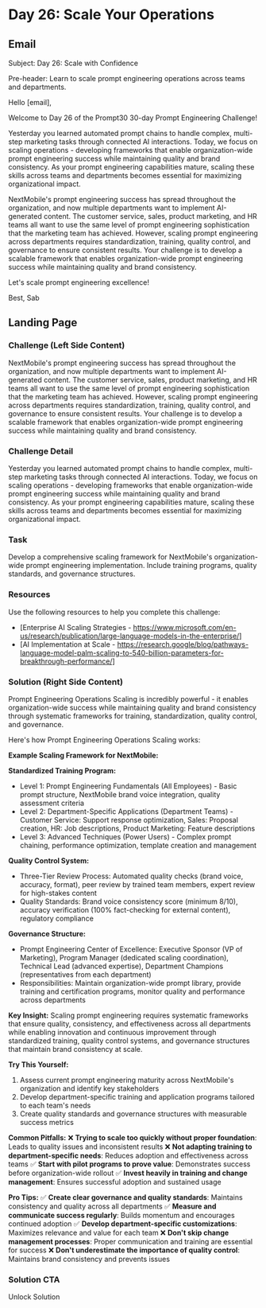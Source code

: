 # Day 26: Scale Your Operations

## Email
Subject: Day 26: Scale with Confidence

Pre-header: Learn to scale prompt engineering operations across teams and departments.

Hello [email],

Welcome to Day 26 of the Prompt30 30-day Prompt Engineering Challenge!

Yesterday you learned automated prompt chains to handle complex, multi-step marketing tasks through connected AI interactions. Today, we focus on scaling operations - developing frameworks that enable organization-wide prompt engineering success while maintaining quality and brand consistency. As your prompt engineering capabilities mature, scaling these skills across teams and departments becomes essential for maximizing organizational impact.

NextMobile's prompt engineering success has spread throughout the organization, and now multiple departments want to implement AI-generated content. The customer service, sales, product marketing, and HR teams all want to use the same level of prompt engineering sophistication that the marketing team has achieved. However, scaling prompt engineering across departments requires standardization, training, quality control, and governance to ensure consistent results. Your challenge is to develop a scalable framework that enables organization-wide prompt engineering success while maintaining quality and brand consistency.

Let's scale prompt engineering excellence!

Best, Sab

## Landing Page

### Challenge (Left Side Content)
NextMobile's prompt engineering success has spread throughout the organization, and now multiple departments want to implement AI-generated content. The customer service, sales, product marketing, and HR teams all want to use the same level of prompt engineering sophistication that the marketing team has achieved. However, scaling prompt engineering across departments requires standardization, training, quality control, and governance to ensure consistent results. Your challenge is to develop a scalable framework that enables organization-wide prompt engineering success while maintaining quality and brand consistency.

### Challenge Detail
Yesterday you learned automated prompt chains to handle complex, multi-step marketing tasks through connected AI interactions. Today, we focus on scaling operations - developing frameworks that enable organization-wide prompt engineering success while maintaining quality and brand consistency. As your prompt engineering capabilities mature, scaling these skills across teams and departments becomes essential for maximizing organizational impact.

### Task
Develop a comprehensive scaling framework for NextMobile's organization-wide prompt engineering implementation. Include training programs, quality standards, and governance structures.

### Resources
Use the following resources to help you complete this challenge:
- [Enterprise AI Scaling Strategies - https://www.microsoft.com/en-us/research/publication/large-language-models-in-the-enterprise/]
- [AI Implementation at Scale - https://research.google/blog/pathways-language-model-palm-scaling-to-540-billion-parameters-for-breakthrough-performance/]

### Solution (Right Side Content)
Prompt Engineering Operations Scaling is incredibly powerful - it enables organization-wide success while maintaining quality and brand consistency through systematic frameworks for training, standardization, quality control, and governance.

Here's how Prompt Engineering Operations Scaling works:

**Example Scaling Framework for NextMobile:**

**Standardized Training Program:**
- Level 1: Prompt Engineering Fundamentals (All Employees) - Basic prompt structure, NextMobile brand voice integration, quality assessment criteria
- Level 2: Department-Specific Applications (Department Teams) - Customer Service: Support response optimization, Sales: Proposal creation, HR: Job descriptions, Product Marketing: Feature descriptions
- Level 3: Advanced Techniques (Power Users) - Complex prompt chaining, performance optimization, template creation and management

**Quality Control System:**
- Three-Tier Review Process: Automated quality checks (brand voice, accuracy, format), peer review by trained team members, expert review for high-stakes content
- Quality Standards: Brand voice consistency score (minimum 8/10), accuracy verification (100% fact-checking for external content), regulatory compliance

**Governance Structure:**
- Prompt Engineering Center of Excellence: Executive Sponsor (VP of Marketing), Program Manager (dedicated scaling coordination), Technical Lead (advanced expertise), Department Champions (representatives from each department)
- Responsibilities: Maintain organization-wide prompt library, provide training and certification programs, monitor quality and performance across departments

**Key Insight:**
Scaling prompt engineering requires systematic frameworks that ensure quality, consistency, and effectiveness across all departments while enabling innovation and continuous improvement through standardized training, quality control systems, and governance structures that maintain brand consistency at scale.

**Try This Yourself:**
1. Assess current prompt engineering maturity across NextMobile's organization and identify key stakeholders
2. Develop department-specific training and application programs tailored to each team's needs
3. Create quality standards and governance structures with measurable success metrics

**Common Pitfalls:**
❌ **Trying to scale too quickly without proper foundation**: Leads to quality issues and inconsistent results
❌ **Not adapting training to department-specific needs**: Reduces adoption and effectiveness across teams
✅ **Start with pilot programs to prove value**: Demonstrates success before organization-wide rollout
✅ **Invest heavily in training and change management**: Ensures successful adoption and sustained usage

**Pro Tips:**
✅ **Create clear governance and quality standards**: Maintains consistency and quality across all departments
✅ **Measure and communicate success regularly**: Builds momentum and encourages continued adoption
✅ **Develop department-specific customizations**: Maximizes relevance and value for each team
❌ **Don't skip change management processes**: Proper communication and training are essential for success
❌ **Don't underestimate the importance of quality control**: Maintains brand consistency and prevents issues

### Solution CTA
Unlock Solution 